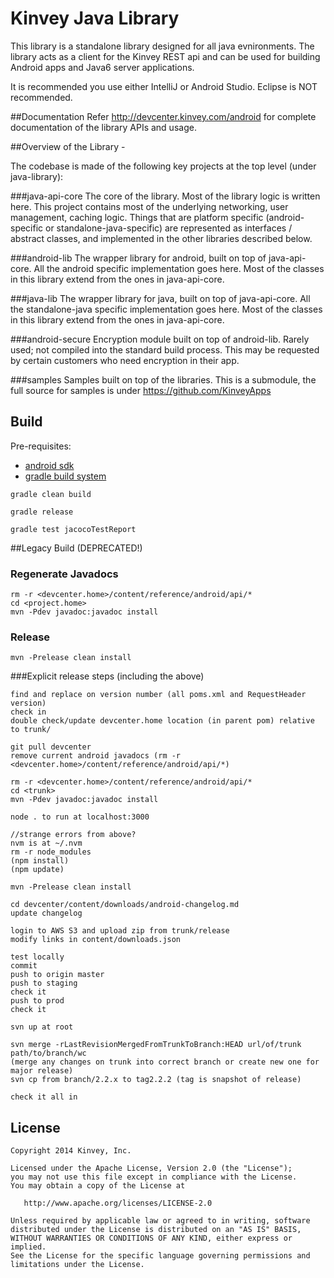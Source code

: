 Kinvey Java Library
======

This library is a standalone library designed for all java evnironments.
The library acts as a client for the Kinvey REST api and can be used for
building Android apps and Java6 server applications.

It is recommended you use either IntelliJ or Android Studio. Eclipse is NOT recommended.

##Documentation
Refer http://devcenter.kinvey.com/android for complete documentation of the library APIs and usage.

##Overview of the Library -

The codebase is made of the following key projects at the top level (under java-library): 

###java-api-core 
The core of the library. Most of the library logic is written here. This project contains most of the underlying networking, user management, caching logic. Things that are platform specific (android-specific or standalone-java-specific) are represented as interfaces / abstract classes, and implemented in the other libraries described below.

###android-lib
The wrapper library for android, built on top of java-api-core. All the android specific implementation goes here. Most of the classes in this library extend from the ones in java-api-core.

###java-lib
The wrapper library for java, built on top of java-api-core. All the standalone-java specific implementation goes here. Most of the classes in this library extend from the ones in java-api-core.

###android-secure
Encryption module built on top of android-lib. Rarely used; not compiled into the standard build process. This may be requested by certain customers who need encryption in their app.

###samples 
Samples built on top of the libraries. This is a submodule, the full source for samples is under https://github.com/KinveyApps

## Build
Pre-requisites:

* [android sdk](http://developer.android.com/sdk/index.html)
* [gradle build system](http://gradle.org/)

```
gradle clean build
```

```
gradle release
```

```
gradle test jacocoTestReport
```


##Legacy Build (DEPRECATED!)
### Regenerate Javadocs

```
rm -r <devcenter.home>/content/reference/android/api/*
cd <project.home> 
mvn -Pdev javadoc:javadoc install
```

### Release

```
mvn -Prelease clean install
```

###Explicit release steps (including the above)
```
find and replace on version number (all poms.xml and RequestHeader version)
check in
double check/update devcenter.home location (in parent pom) relative to trunk/

git pull devcenter
remove current android javadocs (rm -r <devcenter.home>/content/reference/android/api/*)

rm -r <devcenter.home>/content/reference/android/api/*
cd <trunk> 
mvn -Pdev javadoc:javadoc install

node . to run at localhost:3000

//strange errors from above?
nvm is at ~/.nvm
rm -r node_modules
(npm install)
(npm update)

mvn -Prelease clean install

cd devcenter/content/downloads/android-changelog.md
update changelog

login to AWS S3 and upload zip from trunk/release
modify links in content/downloads.json

test locally
commit
push to origin master
push to staging
check it
push to prod
check it

svn up at root

svn merge -rLastRevisionMergedFromTrunkToBranch:HEAD url/of/trunk path/to/branch/wc
(merge any changes on trunk into correct branch or create new one for major release)
svn cp from branch/2.2.x to tag2.2.2 (tag is snapshot of release)

check it all in
```



## License

    Copyright 2014 Kinvey, Inc.

    Licensed under the Apache License, Version 2.0 (the "License");
    you may not use this file except in compliance with the License.
    You may obtain a copy of the License at

       http://www.apache.org/licenses/LICENSE-2.0

    Unless required by applicable law or agreed to in writing, software
    distributed under the License is distributed on an "AS IS" BASIS,
    WITHOUT WARRANTIES OR CONDITIONS OF ANY KIND, either express or implied.
    See the License for the specific language governing permissions and
    limitations under the License.

